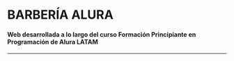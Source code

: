 # BARBERÍA ALURA
#### Web desarrollada a lo largo del curso Formación Principiante en Programación de Alura LATAM
---
